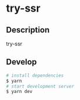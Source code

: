 # try-ssr

## Description

try-ssr

## Develop

```bash
# install dependencies
$ yarn
# start development server
$ yarn dev
```